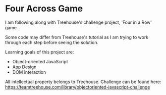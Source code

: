 # Four Across Game

I am following along with Treehouse's challenge project, 'Four in a Row' game.

Some code may differ from Treehouse's tutorial as I am trying to work through each step before seeing the solution. 

Learning goals of this project are:
* Object-oriented JavaScript
* App Design
* DOM interaction

All intellectual property belongs to Treehouse. Challenge can be found here: https://teamtreehouse.com/library/objectoriented-javascript-challenge